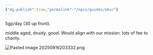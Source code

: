 ```yaml
---
{"dg-publish":true,"permalink":"/npcs/guides/eku/"}
---
```



5gp/day (30 up front).

middle aged, druidy. good. Would align with our mission.
lots of fee to charity.

![Pasted image 20250916203332.png](/img/user/Npcs/guides/Pasted%20image%2020250916203332.png)